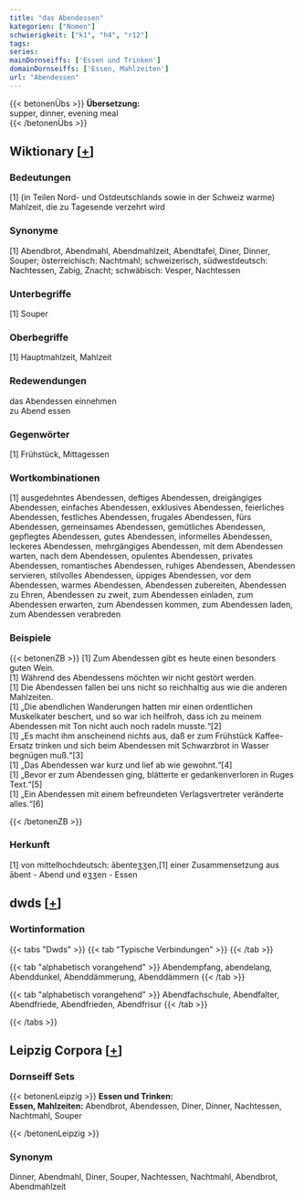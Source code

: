 ```yaml
---
title: "das Abendessen"
kategorien: ["Nomen"]
schwierigkeit: ["k1", "h4", "r12"]
tags:
series:
mainDornseiffs: ['Essen und Trinken']
domainDornseiffs: ['Essen, Mahlzeiten']
url: "Abendessen"
---
```


{{< betonenÜbs >}}
**Übersetzung:**  
supper, dinner, evening meal  
{{< /betonenÜbs >}}

## Wiktionary [[+](https://de.wiktionary.org/wiki/Abendessen)]

### Bedeutungen
[1] (in Teilen Nord- und Ostdeutschlands sowie in der Schweiz warme) Mahlzeit, die zu Tagesende verzehrt wird  

### Synonyme
[1] Abendbrot, Abendmahl, Abendmahlzeit, Abendtafel, Diner, Dinner, Souper; österreichisch: Nachtmahl;  schweizerisch, südwestdeutsch: Nachtessen, Zabig, Znacht; schwäbisch: Vesper, Nachtessen  

### Unterbegriffe
[1] Souper  

### Oberbegriffe
[1] Hauptmahlzeit, Mahlzeit  

### Redewendungen
das Abendessen einnehmen  
zu Abend essen  

### Gegenwörter
[1] Frühstück, Mittagessen  

### Wortkombinationen
[1] ausgedehntes Abendessen, deftiges Abendessen, dreigängiges Abendessen, einfaches Abendessen,  exklusives Abendessen, feierliches Abendessen, festliches Abendessen, frugales Abendessen, fürs Abendessen,  gemeinsames Abendessen, gemütliches Abendessen, gepflegtes Abendessen, gutes Abendessen, informelles Abendessen, leckeres Abendessen, mehrgängiges Abendessen, mit dem Abendessen warten, nach dem Abendessen, opulentes Abendessen, privates Abendessen, romantisches Abendessen, ruhiges Abendessen, Abendessen servieren, stilvolles Abendessen, üppiges Abendessen, vor dem Abendessen, warmes Abendessen, Abendessen zubereiten, Abendessen zu Ehren, Abendessen zu zweit, zum Abendessen einladen, zum Abendessen erwarten, zum Abendessen kommen, zum Abendessen laden, zum Abendessen verabreden  

### Beispiele
{{< betonenZB >}}
[1] Zum Abendessen gibt es heute einen besonders guten Wein.  
[1] Während des Abendessens möchten wir nicht gestört werden.  
[1] Die Abendessen fallen bei uns nicht so reichhaltig aus wie die anderen Mahlzeiten.  
[1] „Die abendlichen Wanderungen hatten mir einen ordentlichen Muskelkater beschert, und so war ich heilfroh, dass ich zu meinem Abendessen mit Ton nicht auch noch radeln musste.“[2]  
[1] „Es macht ihm anscheinend nichts aus, daß er zum Frühstück Kaffee-Ersatz trinken und sich beim Abendessen mit Schwarzbrot in Wasser begnügen muß.“[3]  
[1] „Das Abendessen war kurz und lief ab wie gewohnt.“[4]  
[1] „Bevor er zum Abendessen ging, blätterte er gedankenverloren in Ruges Text.“[5]  
[1] „Ein Abendessen mit einem befreundeten Verlagsvertreter veränderte alles.“[6]  

{{< /betonenZB >}}
### Herkunft
[1] von mittelhochdeutsch: ābenteʒʒen,[1] einer Zusammensetzung aus ābent - Abend und eʒʒen - Essen  



## dwds [[+](https://www.dwds.de/wb/Abendessen)]

### Wortinformation
{{< tabs "Dwds" >}}
{{< tab "Typische Verbindungen" >}}
{{< /tab >}}

{{< tab "alphabetisch vorangehend" >}}
Abendempfang, abendelang, Abenddunkel, Abenddämmerung, Abenddämmern
{{< /tab >}}

{{< tab "alphabetisch vorangehend" >}}
Abendfachschule, Abendfalter, Abendfriede, Abendfrieden, Abendfrisur
{{< /tab >}}

{{< /tabs >}}

## Leipzig Corpora [[+](https://corpora.uni-leipzig.de/en/res?word=Abendessen&corpusId=deu_newscrawl-public_2018)]

### Dornseiff Sets
{{< betonenLeipzig >}}
**Essen und Trinken:**  
**Essen, Mahlzeiten:** Abendbrot, Abendessen, Diner, Dinner, Nachtessen, Nachtmahl, Souper  

{{< /betonenLeipzig >}}

### Synonym
Dinner, Abendmahl, Diner, Souper, Nachtessen, Nachtmahl, Abendbrot, Abendmahlzeit

